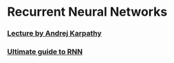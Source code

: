 # Recurrent Neural Networks

### [Lecture by Andrej Karpathy](https://www.youtube.com/watch?v=iX5V1WpxxkY)

### [Ultimate guide to RNN](https://www.superdatascience.com/blogs/the-ultimate-guide-to-recurrent-neural-networks-rnn)

